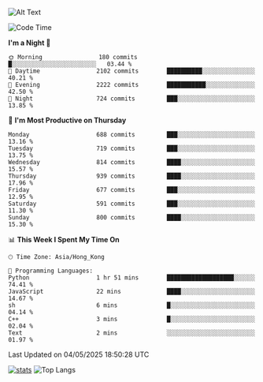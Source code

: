![Alt Text](https://media.tenor.com/3Gehha8RO-sAAAAC/goose-dance.gif)

<!--START_SECTION:waka-->
![Code Time](http://img.shields.io/badge/Code%20Time-448%20hrs%2010%20mins-blue)

**I'm a Night 🦉** 

```text
🌞 Morning                180 commits         █░░░░░░░░░░░░░░░░░░░░░░░░   03.44 % 
🌆 Daytime                2102 commits        ██████████░░░░░░░░░░░░░░░   40.21 % 
🌃 Evening                2222 commits        ███████████░░░░░░░░░░░░░░   42.50 % 
🌙 Night                  724 commits         ███░░░░░░░░░░░░░░░░░░░░░░   13.85 % 
```
📅 **I'm Most Productive on Thursday** 

```text
Monday                   688 commits         ███░░░░░░░░░░░░░░░░░░░░░░   13.16 % 
Tuesday                  719 commits         ███░░░░░░░░░░░░░░░░░░░░░░   13.75 % 
Wednesday                814 commits         ████░░░░░░░░░░░░░░░░░░░░░   15.57 % 
Thursday                 939 commits         ████░░░░░░░░░░░░░░░░░░░░░   17.96 % 
Friday                   677 commits         ███░░░░░░░░░░░░░░░░░░░░░░   12.95 % 
Saturday                 591 commits         ███░░░░░░░░░░░░░░░░░░░░░░   11.30 % 
Sunday                   800 commits         ████░░░░░░░░░░░░░░░░░░░░░   15.30 % 
```


📊 **This Week I Spent My Time On** 

```text
🕑︎ Time Zone: Asia/Hong_Kong

💬 Programming Languages: 
Python                   1 hr 51 mins        ███████████████████░░░░░░   74.41 % 
JavaScript               22 mins             ████░░░░░░░░░░░░░░░░░░░░░   14.67 % 
sh                       6 mins              █░░░░░░░░░░░░░░░░░░░░░░░░   04.14 % 
C++                      3 mins              █░░░░░░░░░░░░░░░░░░░░░░░░   02.04 % 
Text                     2 mins              ░░░░░░░░░░░░░░░░░░░░░░░░░   01.97 % 
```


 Last Updated on 04/05/2025 18:50:28 UTC
<!--END_SECTION:waka-->
[![stats](https://github-readme-stats-rose-phi.vercel.app/api?username=jxncted&count_private=true)](https://github.com/jxncted/github-readme-stats)
![Top Langs](https://github-readme-stats-rose-phi.vercel.app/api/top-langs/?username=jxncted\&layout=compact&hide=c,assembly,jupyter%20notebook)
